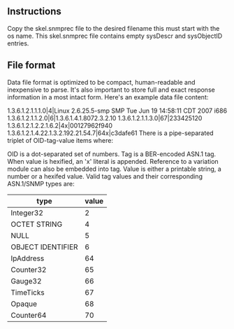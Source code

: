 ## Instructions
Copy the skel.snmprec file to the desired filename this must start with the os name. This skel.snmprec file contains empty sysDescr and sysObjectID entries.

## File format
Data file format is optimized to be compact, human-readable and inexpensive to parse. It's also important to store full and exact response information in a most intact
form. Here's an example data file content:

1.3.6.1.2.1.1.1.0|4|Linux 2.6.25.5-smp SMP Tue Jun 19 14:58:11 CDT 2007 i686
1.3.6.1.2.1.1.2.0|6|1.3.6.1.4.1.8072.3.2.10
1.3.6.1.2.1.1.3.0|67|233425120
1.3.6.1.2.1.2.2.1.6.2|4x|00127962f940
1.3.6.1.2.1.4.22.1.3.2.192.21.54.7|64x|c3dafe61
There is a pipe-separated triplet of OID-tag-value items where:

OID is a dot-separated set of numbers.
Tag is a BER-encoded ASN.1 tag. When value is hexified, an 'x' literal is appended. Reference to a variation module can also be embedded into tag.
Value is either a printable string, a number or a hexifed value.
Valid tag values and their corresponding ASN.1/SNMP types are:

| type | value |
| --- | --- |
| Integer32 | 2 |
| OCTET STRING | 4 |
| NULL | 5 |
| OBJECT IDENTIFIER | 6 |
| IpAddress | 64 |
| Counter32 | 65 |
| Gauge32 | 66 |
| TimeTicks | 67 |
| Opaque | 68 |
| Counter64 | 70 |
